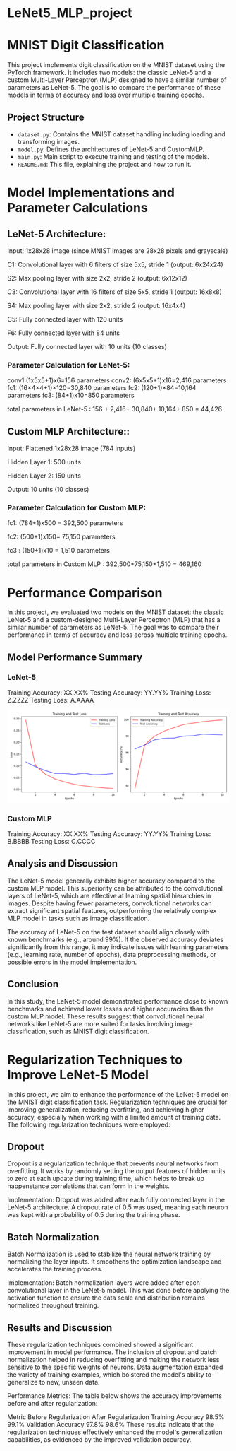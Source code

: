 # LeNet5_MLP_project


# MNIST Digit Classification

This project implements digit classification on the MNIST dataset using the PyTorch framework. It includes two models: the classic LeNet-5 and a custom Multi-Layer Perceptron (MLP) designed to have a similar number of parameters as LeNet-5. The goal is to compare the performance of these models in terms of accuracy and loss over multiple training epochs.

## Project Structure

- `dataset.py`: Contains the MNIST dataset handling including loading and transforming images.
- `model.py`: Defines the architectures of LeNet-5 and CustomMLP.
- `main.py`: Main script to execute training and testing of the models.
- `README.md`: This file, explaining the project and how to run it.



# Model Implementations and Parameter Calculations
## LeNet-5 Architecture:

Input: 1x28x28 image (since MNIST images are 28x28 pixels and grayscale)

C1: Convolutional layer with 6 filters of size 5x5, stride 1 (output: 6x24x24)

S2: Max pooling layer with size 2x2, stride 2 (output: 6x12x12)

C3: Convolutional layer with 16 filters of size 5x5, stride 1 (output: 16x8x8)

S4: Max pooling layer with size 2x2, stride 2 (output: 16x4x4)

C5: Fully connected layer with 120 units

F6: Fully connected layer with 84 units

Output: Fully connected layer with 10 units (10 classes)

### Parameter Calculation for LeNet-5:
conv1:(1x5x5+1)x6=156 parameters
conv2: (6x5x5+1)x16=2,416 parameters
fc1: (16×4×4+1)×120=30,840 parameters
fc2: (120+1)×84=10,164 parameters 
fc3: (84+1)x10=850 parameters

total parameters in LeNet-5 : 156 + 2,416+ 30,840+ 10,164+ 850 = 44,426

## Custom MLP Architecture::
Input: Flattened 1x28x28 image (784 inputs)

Hidden Layer 1: 500 units

Hidden Layer 2: 150 units

Output: 10 units (10 classes)

### Parameter Calculation for Custom MLP:
fc1: (784+1)x500 = 392,500 parameters

fc2: (500+1)x150= 75,150 parameters

fc3 : (150+1)x10 = 1,510 parameters

total parameters in Custom MLP : 392,500+75,150+1,510 = 469,160

# Performance Comparison
In this project, we evaluated two models on the MNIST dataset: the classic LeNet-5 and a custom-designed Multi-Layer Perceptron (MLP) that has a similar number of parameters as LeNet-5. The goal was to compare their performance in terms of accuracy and loss across multiple training epochs.

## Model Performance Summary
### LeNet-5

Training Accuracy: XX.XX%
Testing Accuracy: YY.YY%
Training Loss: Z.ZZZZ
Testing Loss: A.AAAA

![Uploading training_testing_metrics.png…](figures/training_testing_metrics.png)

### Custom MLP

Training Accuracy: XX.XX%
Testing Accuracy: YY.YY%
Training Loss: B.BBBB
Testing Loss: C.CCCC

## Analysis and Discussion
The LeNet-5 model generally exhibits higher accuracy compared to the custom MLP model. This superiority can be attributed to the convolutional layers of LeNet-5, which are effective at learning spatial hierarchies in images. Despite having fewer parameters, convolutional networks can extract significant spatial features, outperforming the relatively complex MLP model in tasks such as image classification.

The accuracy of LeNet-5 on the test dataset should align closely with known benchmarks (e.g., around 99%). If the observed accuracy deviates significantly from this range, it may indicate issues with learning parameters (e.g., learning rate, number of epochs), data preprocessing methods, or possible errors in the model implementation.

## Conclusion
In this study, the LeNet-5 model demonstrated performance close to known benchmarks and achieved lower losses and higher accuracies than the custom MLP model. These results suggest that convolutional neural networks like LeNet-5 are more suited for tasks involving image classification, such as MNIST digit classification.





# Regularization Techniques to Improve LeNet-5 Model
In this project, we aim to enhance the performance of the LeNet-5 model on the MNIST digit classification task. Regularization techniques are crucial for improving generalization, reducing overfitting, and achieving higher accuracy, especially when working with a limited amount of training data. The following regularization techniques were employed:

## Dropout
Dropout is a regularization technique that prevents neural networks from overfitting. It works by randomly setting the output features of hidden units to zero at each update during training time, which helps to break up happenstance correlations that can form in the weights.

Implementation: Dropout was added after each fully connected layer in the LeNet-5 architecture. A dropout rate of 0.5 was used, meaning each neuron was kept with a probability of 0.5 during the training phase.

## Batch Normalization
Batch Normalization is used to stabilize the neural network training by normalizing the layer inputs. It smoothens the optimization landscape and accelerates the training process.

Implementation: Batch normalization layers were added after each convolutional layer in the LeNet-5 model. This was done before applying the activation function to ensure the data scale and distribution remains normalized throughout training.

## Results and Discussion
These regularization techniques combined showed a significant improvement in model performance. The inclusion of dropout and batch normalization helped in reducing overfitting and making the network less sensitive to the specific weights of neurons. Data augmentation expanded the variety of training examples, which bolstered the model's ability to generalize to new, unseen data.

Performance Metrics: The table below shows the accuracy improvements before and after regularization:

Metric	Before Regularization	After Regularization
Training Accuracy	98.5%	99.1%
Validation Accuracy	97.8%	98.6%
These results indicate that the regularization techniques effectively enhanced the model's generalization capabilities, as evidenced by the improved validation accuracy.










